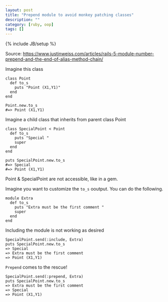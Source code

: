 ```yaml
---
layout: post
title: "Prepend module to avoid monkey patching classes"
description: ""
category: [ruby, oop]
tags: []
---
```

{% include JB/setup %}

Source: <https://www.justinweiss.com/articles/rails-5-module-number-prepend-and-the-end-of-alias-method-chain/>

Imagine this class

    class Point
      def to_s
        puts "Point (X1,Y1)"    
      end  
    end

    Point.new.to_s
    #=> Point (X1,Y1)

Imagine a child class that inherits from parent class Point

    class SpecialPoint < Point
      def to_s
        puts "Special "
        super
      end
    end 

    puts SpecialPoint.new.to_s
    #=> Special
    #=> Point (X1,Y1)

Point & SpecialPoint are not accessible, like in a gem.

Imagine you want to customize the `to_s` ooutput.
You can do the following.

    module Extra
      def to_s
        puts "Extra must be the first comment "
        super
      end
    end


Including the module is not working as desired

    SpecialPoint.send(:include, Extra)
    puts SpecialPoint.new.to_s
    => Special
    => Extra must be the first comment
    => Point (X1,Y1)

`Prepend` comes to the rescue!

    SpecialPoint.send(:prepend, Extra)
    puts SpecialPoint.new.to_s
    => Extra must be the first comment
    => Special
    => Point (X1,Y1)

